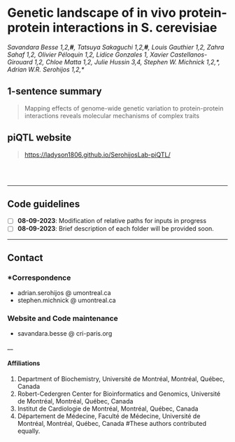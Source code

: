 # __Genetic landscape of in vivo protein-protein interactions in S. cerevisiae__
_Savandara Besse 1,2,__#__, Tatsuya Sakaguchi 1,2,__#__, Louis Gauthier 1,2, Zahra Sahaf 1,2, Olivier Péloquin 1,2, Lidice Gonzales 1, Xavier Castellanos-Girouard 1,2, Chloe Matta 1,2, Julie Hussin 3,4, Stephen W. Michnick 1,2,\*, Adrian W.R. Serohijos 1,2,\*_
 
## 1-sentence summary
> Mapping effects of genome-wide genetic variation to protein-protein interactions reveals molecular mechanisms of complex traits 

## piQTL website 
> https://ladyson1806.github.io/SerohijosLab-piQTL/

<br><br>
____ 

## Code guidelines
- [ ] __08-09-2023__: Modification of relative paths for inputs in progress 
- [ ] __08-09-2023__: Brief description of each folder will be provided soon.

___

## Contact 

### *Correspondence
- adrian.serohijos @ umontreal.ca
- stephen.michnick @ umontreal.ca

### Website and Code maintenance
- savandara.besse @ cri-paris.org

__


#### Affiliations

  1. Department of Biochemistry, Université de Montréal, Montréal, Québec, Canada
  2. Robert-Cedergren Center for Bioinformatics and Genomics, Université de Montréal, Montréal, Québec, Canada
  3. Institut de Cardiologie de Montréal, Montréal, Québec, Canada
  4. Département de Médecine, Faculté de Médecine, Université de Montréal, Montréal, Québec, Canada
  #These authors contributed equally. 
